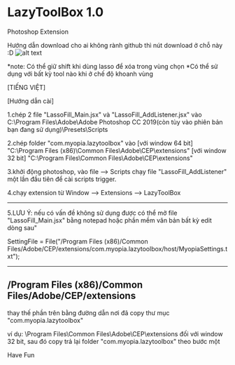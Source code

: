 # LazyToolBox 1.0
Photoshop Extension

Hướng dẫn download cho ai không rành github thì nút download ở chỗ này :D
![alt text](https://github.com/m-myopia/LazyToolBox/blob/master/download.jpg)

*note: Có thể giữ shift khi dùng lasso để xóa trong vùng chọn
*Có thể sử dụng với bất kỳ tool nào khi ở chế độ khoanh vùng

[TIẾNG VIỆT]

[Hướng dẫn cài]

1.chép 2 file "LassoFill_Main.jsx" và "LassoFill_AddListener.jsx" vào  C:\Program Files\Adobe\Adobe Photoshop CC 2019(còn tùy vào phiên bản bạn đang sử dụng)\Presets\Scripts

2.chép folder "com.myopia.lazytoolbox" vào 
[với window 64 bit]
"C:\Program Files (x86)\Common Files\Adobe\CEP\extensions"
[với window 32 bit]
"C:\Program Files\Common Files\Adobe\CEP\extensions"

3.khởi động photoshop, vào file --> Scripts chạy file "LassoFill_AddListener" một lần đầu tiên để cài scripts trigger.

4.chạy extension từ Window --> Extensions --> LazyToolBox

-------------------------------------------------------

5.LƯU Ý: nếu có vấn đề không sử dụng được có thể mở file "LassoFill_Main.jsx" bằng notepad hoặc phần mềm văn bản bất kỳ edit dòng sau"

SettingFile = File("/Program Files (x86)/Common Files/Adobe/CEP/extensions/com.myopia.lazytoolbox/host/MyopiaSettings.txt");

--------------------------------------------------------
/Program Files (x86)/Common Files/Adobe/CEP/extensions
-------------------------------------------------------
thay thế phần trên bằng đường dẫn nơi đã copy thư mục "com.myopia.lazytoolbox"

ví dụ:  \Program Files\Common Files\Adobe\CEP\extensions
đối với window 32 bit, sau đó copy trả lại folder "com.myopia.lazytoolbox" theo bước một



Have Fun


